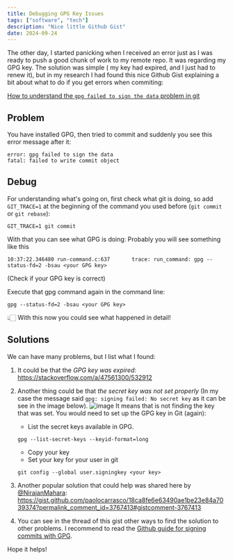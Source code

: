 ```yaml
---
title: Debugging GPG Key Issues
tags: ["software", "tech"]
description: "Nice little Github Gist"
date: 2024-09-24
---
```


The other day, I started panicking when I received an error just as I was ready to push
a good chunk of work to my remote repo. It was regarding my GPG key. The solution was simple (
my key had expired, and I just had to renew it), but in my research I had found this nice
Github Gist explaining a bit about what to do if you get errors when commiting:

[How to understand the `gpg failed to sign the data` problem in git](https://gist.github.com/paolocarrasco/18ca8fe6e63490ae1be23e84a7039374?permalink_comment_id=3767413)

Problem
-------

You have installed GPG, then tried to commit and suddenly you see this error message after it:
```
error: gpg failed to sign the data
fatal: failed to write commit object
```

Debug
-----

For understanding what's going on, first check what git is doing, so add `GIT_TRACE=1` at the beginning of the command you used before (`git commit` or `git rebase`):
```
GIT_TRACE=1 git commit
```

With that you can see what GPG is doing:
Probably you will see something like this
```
10:37:22.346480 run-command.c:637       trace: run_command: gpg --status-fd=2 -bsau <your GPG key>
```
(Check if your GPG key is correct)

Execute that gpg command again in the command line:
```
gpg --status-fd=2 -bsau <your GPG key>
```
👆🏻 With this now you could see what happened in detail!

Solutions
---------

We can have many problems, but I list what I found:

1. It could be that the *GPG key was expired*: https://stackoverflow.com/a/47561300/532912
1. Another thing could be that *the secret key was not set properly* (In my case the message said `gpg: signing failed: No secret key` as it can be see in the image below).
![image](https://user-images.githubusercontent.com/1524522/134691912-b0fdd04b-344a-4b02-9ff9-68cba7f9f0fb.png)
It means that is not finding the key that was set. You would need to set up the GPG key in Git (again):
    - List the secret keys available in GPG.
    ```shell
    gpg --list-secret-keys --keyid-format=long
    ```
    - Copy your key
    - Set your key for your user in git
    ```shell
    git config --global user.signingkey <your key>
    ```

1. Another popular solution that could help was shared here by [@NirajanMahara](https://github.com/NirajanMahara): https://gist.github.com/paolocarrasco/18ca8fe6e63490ae1be23e84a7039374?permalink_comment_id=3767413#gistcomment-3767413
1. You can see in the thread of this gist other ways to find the solution to other problems. I recommend to read the [Github guide for signing commits with GPG](https://docs.github.com/en/authentication/managing-commit-signature-verification/telling-git-about-your-signing-key).

Hope it helps!
